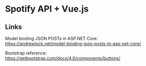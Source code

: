 # Spotify API + Vue.js

## Links

Model binding JSON POSTs in ASP.NET Core: <https://andrewlock.net/model-binding-json-posts-in-asp-net-core/>

Bootstrap reference: <https://getbootstrap.com/docs/4.0/components/buttons/>